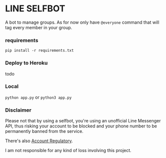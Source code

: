 # LINE SELFBOT
A bot to manage groups. As for now only have `@everyone` command that will tag every member in your group.

### requirements
`pip install -r requirements.txt`

### Deploy to Heroku
todo

### Local
`python app.py` or `python3 app.py`

### Disclaimer
Please not that by using a selfbot, you're using an unofficial Line Messenger API, thus risking your account to be blocked and your phone number to be permanently banned from the service.

There's also [Account Regulatory](https://github.com/Dosugamea/l-api-tips/wiki/Account-Regulatory).

I am not responsible for any kind of loss involving this project.

